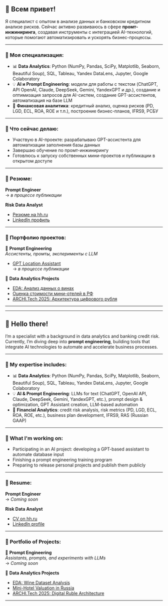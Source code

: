 ## 👋 Всем привет!

Я специалист с опытом в анализе данных и банковском кредитном анализе рисков. Сейчас активно развиваюсь в сфере **промт-инжиниринга**, создавая инструменты с интеграцией AI-технологий, которые помогают автоматизировать и ускорять бизнес-процессы.

---

### 🔧 Моя специализация:
- 📊 **Data Analytics**: Python (NumPy, Pandas, SciPy, Matplotlib, Seaborn, Beautiful Soup), SQL, Tableau, Yandex DataLens, Jupyter, Google Colaboratory  
- 💡 **AI и Prompt Engineering**: модели для работы с текстом (ChatGPT, API OpenAI, Claude, DeepSeek, Gemini, YandexGPT и др.), создание и оптимизация запросов для AI-систем, создание GPT-ассистентов, автоматизация на базе LLM  
- 🏦 **Финансовая аналитика**: кредитный анализ, оценка рисков (PD, LGD, ECL, ROA, ROE и т.п.), построение бизнес-планов, IFRS9, РСБУ

---

### 🚀 Что сейчас делаю:
- Участвую в AI-проекте: разрабатываю GPT-ассистента для автоматизации заполнения базы данных  
- Завершаю обучение по промт-инжинирингу  
- Готовлюсь к запуску собственных мини-проектов и публикации в открытом доступе  

---

### 📝 Резюме:
**Prompt Engineer**  
→ *в процессе публикации*  

**Risk Data Analyst**  
- [Резюме на hh.ru](https://hh.ru/resume/f12571baff0e9317d00039ed1f6a7652756a50)  
- [LinkedIn профиль](https://www.linkedin.com/in/olga-bychkova-740b638b/)

---

### 📂 Портфолио проектов:

📁 **Prompt Engineering**  
_Ассистенты, промты, эксперименты с LLM_  
- [GPT Location Assistant](https://github.com/olga-001/gpt-location-assistant)  
→ *в процессе публикации*

📁 **Data Analytics Projects**  
- [EDA: Анализ данных о винах](https://github.com/olga-001/wine_-)  
- [Оценка стоимости мини-отелей в РФ](https://github.com/olga-001/mini-Hotels)  
- [ARCHI.Tech 2025: Архитектура цифрового рубля](https://github.com/olga-001/ARCHI.Tech-_2025)

---

---

## 👋 Hello there!

I’m a specialist with a background in data analytics and banking credit risk. Currently, I’m diving deep into **prompt engineering**, building tools that integrate AI technologies to automate and accelerate business processes.

---

### 🔧 My expertise includes:
- 📊 **Data Analytics**: Python (NumPy, Pandas, SciPy, Matplotlib, Seaborn, Beautiful Soup), SQL, Tableau, Yandex DataLens, Jupyter, Google Colaboratory  
- 💡 **AI & Prompt Engineering**: LLMs for text (ChatGPT, OpenAI API, Claude, DeepSeek, Gemini, YandexGPT, etc.), prompt design & optimization, GPT Assistant creation, LLM-based automation  
- 🏦 **Financial Analytics**: credit risk analysis, risk metrics (PD, LGD, ECL, ROA, ROE, etc.), business plan development, IFRS9, RAS (Russian GAAP)

---

### 🚀 What I'm working on:
- Participating in an AI project: developing a GPT-based assistant to automate database input  
- Finishing a prompt engineering training program  
- Preparing to release personal projects and publish them publicly  

---

### 📝 Resume:
**Prompt Engineer**  
→ *Coming soon*

**Risk Data Analyst**  
- [CV on hh.ru](https://hh.ru/resume/f12571baff0e9317d00039ed1f6a7652756a50)  
- [LinkedIn profile](https://www.linkedin.com/in/olga-bychkova-740b638b/)

---

### 📂 Portfolio of Projects:

📁 **Prompt Engineering**  
_Assistants, prompts, and experiments with LLMs_  
→ *Coming soon*

📁 **Data Analytics Projects**  
- [EDA: Wine Dataset Analysis](https://github.com/olga-001/wine_-)  
- [Mini-Hotel Valuation in Russia](https://github.com/olga-001/mini-Hotels)  
- [ARCHI.Tech 2025: Digital Ruble Architecture](https://github.com/olga-001/ARCHI.Tech-_2025)


---
